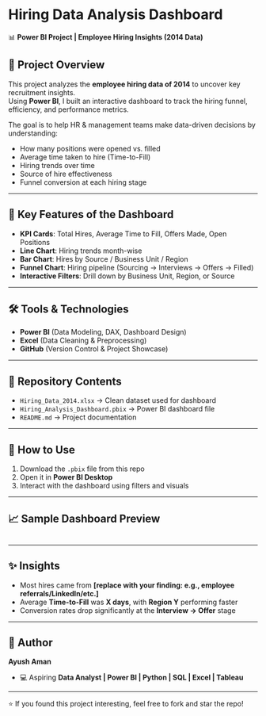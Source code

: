 # Hiring Data Analysis Dashboard  

📊 **Power BI Project | Employee Hiring Insights (2014 Data)**  

## 📌 Project Overview  
This project analyzes the **employee hiring data of 2014** to uncover key recruitment insights.  
Using **Power BI**, I built an interactive dashboard to track the hiring funnel, efficiency, and performance metrics.  

The goal is to help HR & management teams make data-driven decisions by understanding:  
- How many positions were opened vs. filled  
- Average time taken to hire (Time-to-Fill)  
- Hiring trends over time  
- Source of hire effectiveness  
- Funnel conversion at each hiring stage  

---

## 🔑 Key Features of the Dashboard  
- **KPI Cards**: Total Hires, Average Time to Fill, Offers Made, Open Positions  
- **Line Chart**: Hiring trends month-wise  
- **Bar Chart**: Hires by Source / Business Unit / Region  
- **Funnel Chart**: Hiring pipeline (Sourcing → Interviews → Offers → Filled)  
- **Interactive Filters**: Drill down by Business Unit, Region, or Source  

---

## 🛠️ Tools & Technologies  
- **Power BI** (Data Modeling, DAX, Dashboard Design)  
- **Excel** (Data Cleaning & Preprocessing)  
- **GitHub** (Version Control & Project Showcase)  

---

## 📂 Repository Contents  
- `Hiring_Data_2014.xlsx` → Clean dataset used for dashboard  
- `Hiring_Analysis_Dashboard.pbix` → Power BI dashboard file  
- `README.md` → Project documentation  

---

## 🚀 How to Use  
1. Download the `.pbix` file from this repo  
2. Open it in **Power BI Desktop**  
3. Interact with the dashboard using filters and visuals  

---

## 📈 Sample Dashboard Preview  
_<img />_  

---

## ✨ Insights  
- Most hires came from **[replace with your finding: e.g., employee referrals/LinkedIn/etc.]**  
- Average **Time-to-Fill** was **X days**, with **Region Y** performing faster  
- Conversion rates drop significantly at the **Interview → Offer** stage  

---

## 👤 Author  
**Ayush Aman**  
- 💻 Aspiring **Data Analyst | Power BI | Python | SQL | Excel | Tableau**  

---

⭐ If you found this project interesting, feel free to fork and star the repo!
